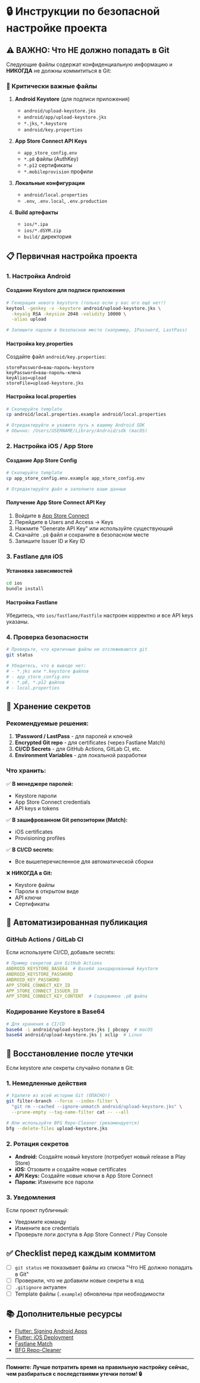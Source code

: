 # 🔒 Инструкции по безопасной настройке проекта

## ⚠️ ВАЖНО: Что НЕ должно попадать в Git

Следующие файлы содержат конфиденциальную информацию и **НИКОГДА** не должны коммититься в Git:

### 🔴 Критически важные файлы

1. **Android Keystore** (для подписи приложения)
   - `android/upload-keystore.jks`
   - `android/app/upload-keystore.jks`
   - `*.jks`, `*.keystore`
   - `android/key.properties`

2. **App Store Connect API Keys**
   - `app_store_config.env`
   - `*.p8` файлы (AuthKey)
   - `*.p12` сертификаты
   - `*.mobileprovision` профили

3. **Локальные конфигурации**
   - `android/local.properties`
   - `.env`, `.env.local`, `.env.production`

4. **Build артефакты**
   - `ios/*.ipa`
   - `ios/*.dSYM.zip`
   - `build/` директория

## 📋 Первичная настройка проекта

### 1. Настройка Android

#### Создание Keystore для подписи приложения

```bash
# Генерация нового keystore (только если у вас его ещё нет!)
keytool -genkey -v -keystore android/upload-keystore.jks \
  -keyalg RSA -keysize 2048 -validity 10000 \
  -alias upload

# Запишите пароли в безопасное место (например, 1Password, LastPass)
```

#### Настройка key.properties

Создайте файл `android/key.properties`:

```properties
storePassword=ваш-пароль-keystore
keyPassword=ваш-пароль-ключа
keyAlias=upload
storeFile=upload-keystore.jks
```

#### Настройка local.properties

```bash
# Скопируйте template
cp android/local.properties.example android/local.properties

# Отредактируйте и укажите путь к вашему Android SDK
# Обычно: /Users/USERNAME/Library/Android/sdk (macOS)
```

### 2. Настройка iOS / App Store

#### Создание App Store Config

```bash
# Скопируйте template
cp app_store_config.env.example app_store_config.env

# Отредактируйте файл и заполните ваши данные
```

#### Получение App Store Connect API Key

1. Войдите в [App Store Connect](https://appstoreconnect.apple.com)
2. Перейдите в Users and Access → Keys
3. Нажмите "Generate API Key" или используйте существующий
4. Скачайте `.p8` файл и сохраните в безопасном месте
5. Запишите Issuer ID и Key ID

### 3. Fastlane для iOS

#### Установка зависимостей

```bash
cd ios
bundle install
```

#### Настройка Fastlane

Убедитесь, что `ios/fastlane/Fastfile` настроен корректно и все API keys указаны.

### 4. Проверка безопасности

```bash
# Проверьте, что критичные файлы не отслеживаются git
git status

# Убедитесь, что в выводе нет:
# - *.jks или *.keystore файлов
# - app_store_config.env
# - *.p8, *.p12 файлов
# - local.properties
```

## 🔐 Хранение секретов

### Рекомендуемые решения:

1. **1Password / LastPass** - для паролей и ключей
2. **Encrypted Git repo** - для certificates (через Fastlane Match)
3. **CI/CD Secrets** - для GitHub Actions, GitLab CI, etc.
4. **Environment Variables** - для локальной разработки

### Что хранить:

✅ **В менеджере паролей:**
- Keystore пароли
- App Store Connect credentials
- API keys и tokens

✅ **В зашифрованном Git репозитории (Match):**
- iOS certificates
- Provisioning profiles

✅ **В CI/CD secrets:**
- Все вышеперечисленное для автоматической сборки

❌ **НИКОГДА в Git:**
- Keystore файлы
- Пароли в открытом виде
- API ключи
- Сертификаты

## 🚀 Автоматизированная публикация

### GitHub Actions / GitLab CI

Если используете CI/CD, добавьте secrets:

```yaml
# Пример секретов для GitHub Actions
ANDROID_KEYSTORE_BASE64  # Base64 закодированный keystore
ANDROID_KEYSTORE_PASSWORD
ANDROID_KEY_PASSWORD
APP_STORE_CONNECT_KEY_ID
APP_STORE_CONNECT_ISSUER_ID
APP_STORE_CONNECT_KEY_CONTENT  # Содержимое .p8 файла
```

### Кодирование Keystore в Base64

```bash
# Для хранения в CI/CD
base64 -i android/upload-keystore.jks | pbcopy  # macOS
base64 android/upload-keystore.jks | xclip  # Linux
```

## 📝 Восстановление после утечки

Если keystore или секреты случайно попали в Git:

### 1. Немедленные действия

```bash
# Удалите из всей истории Git (ОПАСНО!)
git filter-branch --force --index-filter \
  "git rm --cached --ignore-unmatch android/upload-keystore.jks" \
  --prune-empty --tag-name-filter cat -- --all

# Или используйте BFG Repo-Cleaner (рекомендуется)
bfg --delete-files upload-keystore.jks
```

### 2. Ротация секретов

- **Android:** Создайте новый keystore (потребует новый release в Play Store)
- **iOS:** Отзовите и создайте новые certificates
- **API Keys:** Создайте новые ключи в App Store Connect
- **Пароли:** Измените все пароли

### 3. Уведомления

Если проект публичный:
- Уведомите команду
- Измените все credentials
- Проверьте логи доступа в App Store Connect / Play Console

## ✅ Checklist перед каждым коммитом

- [ ] `git status` не показывает файлы из списка "Что НЕ должно попадать в Git"
- [ ] Проверили, что не добавили новые секреты в код
- [ ] `.gitignore` актуален
- [ ] Template файлы (`.example`) обновлены при необходимости

## 📚 Дополнительные ресурсы

- [Flutter: Signing Android Apps](https://docs.flutter.dev/deployment/android#signing-the-app)
- [Flutter: iOS Deployment](https://docs.flutter.dev/deployment/ios)
- [Fastlane Match](https://docs.fastlane.tools/actions/match/)
- [BFG Repo-Cleaner](https://rtyley.github.io/bfg-repo-cleaner/)

---

**Помните: Лучше потратить время на правильную настройку сейчас, чем разбираться с последствиями утечки потом! 🔒**



